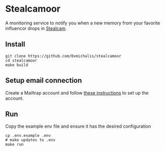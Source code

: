 # Stealcamoor

A monitoring service to notify you when a new memory from your favorite influencor drops in [Stealcam](https://www.stealcam.com/).

## Install

```console
git clone https://github.com/0xmichalis/stealcamoor
cd stealcamoor
make build
```

## Setup email connection

Create a Mailtrap account and follow [these instructions](https://mailtrap.io/blog/golang-send-email/#Sending-emails-with-a-third-party-SMTP-server) to set up the account.

## Run

Copy the example env file and ensure it has the desired configuration
```console
cp .env.example .env
# make updates to .env
make run
```
